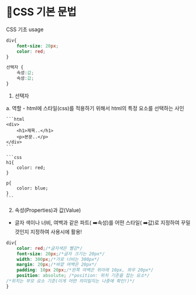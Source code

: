 # 💚CSS 기본 문법

CSS 기초 usage

```css
div{
	font-size: 20px;
	color: red;
}

선택자 {
	속성:값;
	속성:값;
}
```

1. 선택자

a. 역할
    - html에 스타일(css)를 적용하기 위해서 html의 특정 요소를 선택하는 
    사인

    ```html
    <div>
    	<h1>제목..</h1>
    	<p>본문..</p>
    </div>
    ```

    ```css
    h1{
    	color: red;
    }

    p{
    	color: blue;
    }
    ```

2. 속성(Properties)과 값(Value)

- 글자 색이나 너비, 여백과 같은 파트( ➡️속성)를 어떤 스타일( ➡️값)로 
지정하여 꾸밀 것인지 지정하여 사용시에 활용!

```css
div{
	color: red;/*글자색은 빨강*/
	font-size: 20px;/*글자 크기는 20px*/
	width: 300px;/*가로 너비는 300px*/
	margin: 20px;/*바깥 여백은 20px*/
	padding: 10px 20px;/*왼쪽 여백은 위아래 10px, 좌우 20px*/
	position: absolute; /*position: 위치 기준을 잡는 요소*/
/*위치는 부모 요소 기준(이게 어떤 의미일지는 나중에 확인!)*/
}
```
